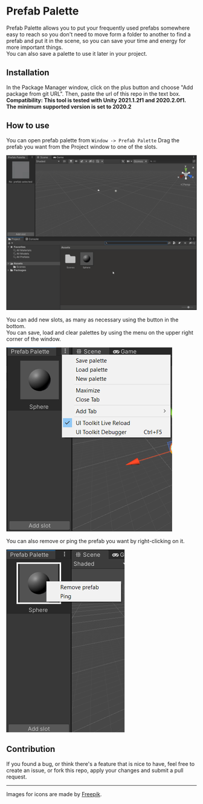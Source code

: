# Prefab Palette
Prefab Palette allows you to put your frequently used prefabs somewhere easy to reach so you don't need to move form a folder to another to find a prefab and put it in the scene, so you can save your time and energy for more important things.</br>
You can also save a palette to use it later in your project.
## Installation
In the Package Manager window, click on the plus button and choose "Add package from git URL". Then, paste the url of this repo in the text box.</br>
**Compatibility: This tool is tested with Unity 2021.1.2f1 and 2020.2.0f1. The minimum supported version is set to 2020.2**

## How to use
You can open prefab palette from `Window -> Prefab Palette`
Drag the prefab you want from the Project window to one of the slots.

![View of the window](PrefabPaletteGeneral.gif)

You can add new slots, as many as necessary using the button in the bottom.</br>
You can save, load and clear palettes by using the menu on the upper right corner of the window.

![Save, Load and clear buttons](CornerMenu.png)

You can also remove or ping the prefab you want by right-clicking on it.

![Remove and ping buttons](ContextMenu.png)

## Contribution
If you found a bug, or think there's a feature that is nice to have, feel free to create an issue, or fork this repo, apply your changes and submit a pull request.

---
Images for icons are made by [Freepik](https://www.freepik.com).

